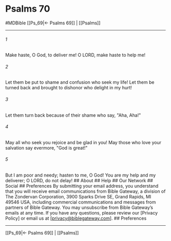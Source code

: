 # Psalms 70
#MDBible
[[Ps_69|← Psalms 69]] | [[Psalms]]

***


###### 1 
Make haste, O God, to deliver me! O LORD, make haste to help me! 

###### 2 
Let them be put to shame and confusion who seek my life! Let them be turned back and brought to dishonor who delight in my hurt! 

###### 3 
Let them turn back because of their shame who say, "Aha, Aha!" 

###### 4 
May all who seek you rejoice and be glad in you! May those who love your salvation say evermore, "God is great!" 

###### 5 
But I am poor and needy; hasten to me, O God! You are my help and my deliverer; O LORD, do not delay! ## About ## Help ## Our Network ## Social ## Preferences By submitting your email address, you understand that you will receive email communications from Bible Gateway, a division of The Zondervan Corporation, 3900 Sparks Drive SE, Grand Rapids, MI 49546 USA, including commercial communications and messages from partners of Bible Gateway. You may unsubscribe from Bible Gateway&rsquo;s emails at any time. If you have any questions, please review our [Privacy Policy] or email us at [privacy@biblegateway.com]. ## Preferences

***

[[Ps_69|← Psalms 69]] | [[Psalms]]
